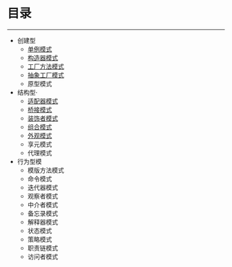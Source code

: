 # 目录
---------------
- 创建型
    - [单例模式](./创建型-单例模式.md)
    - [构造器模式](./创建型-构造器模式.md)
    - [工厂方法模式](./创建型-工厂方法模式.md)
    - [抽象工厂模式](./创建型-抽象工厂模式.md)
    - 原型模式
- 结构型·
	- [适配器模式](./结构型-适配器模式.md)
	- [桥接模式](./结构型-桥接模式.md)
	- [装饰者模式](./结构型-装饰者模式.md)
	- [组合模式](./结构型-组合模式.md)
	- [外观模式](./结构型-外观模式.md)
	- 享元模式
	- 代理模式
- 行为型模
	- 模版方法模式
	- 命令模式
	- 迭代器模式
	- 观察者模式
	- 中介者模式
	- 备忘录模式
	- 解释器模式
	- 状态模式
	- 策略模式
	- 职责链模式
	- 访问者模式
